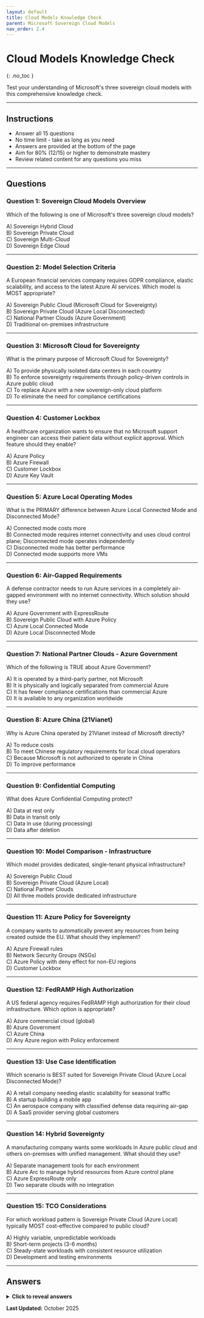 ```yaml
---
layout: default
title: Cloud Models Knowledge Check
parent: Microsoft Sovereign Cloud Models
nav_order: 2.4
---
```


# Cloud Models Knowledge Check
{: .no_toc }

Test your understanding of Microsoft's three sovereign cloud models with this comprehensive knowledge check.

---

## Instructions

- Answer all 15 questions
- No time limit - take as long as you need
- Answers are provided at the bottom of the page
- Aim for 80% (12/15) or higher to demonstrate mastery
- Review related content for any questions you miss

---

## Questions

### Question 1: Sovereign Cloud Models Overview

Which of the following is one of Microsoft's three sovereign cloud models?

A) Sovereign Hybrid Cloud  
B) Sovereign Private Cloud  
C) Sovereign Multi-Cloud  
D) Sovereign Edge Cloud

---

### Question 2: Model Selection Criteria

A European financial services company requires GDPR compliance, elastic scalability, and access to the latest Azure AI services. Which model is MOST appropriate?

A) Sovereign Public Cloud (Microsoft Cloud for Sovereignty)  
B) Sovereign Private Cloud (Azure Local Disconnected)  
C) National Partner Clouds (Azure Government)  
D) Traditional on-premises infrastructure

---

### Question 3: Microsoft Cloud for Sovereignty

What is the primary purpose of Microsoft Cloud for Sovereignty?

A) To provide physically isolated data centers in each country  
B) To enforce sovereignty requirements through policy-driven controls in Azure public cloud  
C) To replace Azure with a new sovereign-only cloud platform  
D) To eliminate the need for compliance certifications

---

### Question 4: Customer Lockbox

A healthcare organization wants to ensure that no Microsoft support engineer can access their patient data without explicit approval. Which feature should they enable?

A) Azure Policy  
B) Azure Firewall  
C) Customer Lockbox  
D) Azure Key Vault

---

### Question 5: Azure Local Operating Modes

What is the PRIMARY difference between Azure Local Connected Mode and Disconnected Mode?

A) Connected mode costs more  
B) Connected mode requires internet connectivity and uses cloud control plane; Disconnected mode operates independently  
C) Disconnected mode has better performance  
D) Connected mode supports more VMs

---

### Question 6: Air-Gapped Requirements

A defense contractor needs to run Azure services in a completely air-gapped environment with no internet connectivity. Which solution should they use?

A) Azure Government with ExpressRoute  
B) Sovereign Public Cloud with Azure Policy  
C) Azure Local Connected Mode  
D) Azure Local Disconnected Mode

---

### Question 7: National Partner Clouds - Azure Government

Which of the following is TRUE about Azure Government?

A) It is operated by a third-party partner, not Microsoft  
B) It is physically and logically separated from commercial Azure  
C) It has fewer compliance certifications than commercial Azure  
D) It is available to any organization worldwide

---

### Question 8: Azure China (21Vianet)

Why is Azure China operated by 21Vianet instead of Microsoft directly?

A) To reduce costs  
B) To meet Chinese regulatory requirements for local cloud operators  
C) Because Microsoft is not authorized to operate in China  
D) To improve performance

---

### Question 9: Confidential Computing

What does Azure Confidential Computing protect?

A) Data at rest only  
B) Data in transit only  
C) Data in use (during processing)  
D) Data after deletion

---

### Question 10: Model Comparison - Infrastructure

Which model provides dedicated, single-tenant physical infrastructure?

A) Sovereign Public Cloud  
B) Sovereign Private Cloud (Azure Local)  
C) National Partner Clouds  
D) All three models provide dedicated infrastructure

---

### Question 11: Azure Policy for Sovereignty

A company wants to automatically prevent any resources from being created outside the EU. What should they implement?

A) Azure Firewall rules  
B) Network Security Groups (NSGs)  
C) Azure Policy with deny effect for non-EU regions  
D) Customer Lockbox

---

### Question 12: FedRAMP High Authorization

A US federal agency requires FedRAMP High authorization for their cloud infrastructure. Which option is appropriate?

A) Azure commercial cloud (global)  
B) Azure Government  
C) Azure China  
D) Any Azure region with Policy enforcement

---

### Question 13: Use Case Identification

Which scenario is BEST suited for Sovereign Private Cloud (Azure Local Disconnected Mode)?

A) A retail company needing elastic scalability for seasonal traffic  
B) A startup building a mobile app  
C) An aerospace company with classified defense data requiring air-gap  
D) A SaaS provider serving global customers

---

### Question 14: Hybrid Sovereignty

A manufacturing company wants some workloads in Azure public cloud and others on-premises with unified management. What should they use?

A) Separate management tools for each environment  
B) Azure Arc to manage hybrid resources from Azure control plane  
C) Azure ExpressRoute only  
D) Two separate clouds with no integration

---

### Question 15: TCO Considerations

For which workload pattern is Sovereign Private Cloud (Azure Local) typically MOST cost-effective compared to public cloud?

A) Highly variable, unpredictable workloads  
B) Short-term projects (3-6 months)  
C) Steady-state workloads with consistent resource utilization  
D) Development and testing environments

---

## Answers

<details markdown="1">
<summary><strong>Click to reveal answers</strong></summary>

### Answer 1: B
**Correct:** Sovereign Private Cloud

**Explanation:** Microsoft's three sovereign cloud models are:
1. **Sovereign Public Cloud** - Azure with enhanced sovereignty controls
2. **Sovereign Private Cloud** - Dedicated infrastructure via Azure Local
3. **National Partner Clouds** - Partner-operated clouds (Azure Government, Azure China)

Sovereign Hybrid Cloud, Multi-Cloud, and Edge Cloud are not official Microsoft sovereign cloud model names.

**Review:** [Microsoft Sovereign Cloud Models Overview](sovereign-cloud-models#the-three-sovereign-cloud-models)

---

### Answer 2: A
**Correct:** Sovereign Public Cloud (Microsoft Cloud for Sovereignty)

**Explanation:** For GDPR compliance with needs for elastic scalability and latest Azure services, Sovereign Public Cloud is ideal because:
- ✅ Provides GDPR compliance with EU Data Boundary
- ✅ Offers full portfolio of Azure services (200+) including latest AI/ML
- ✅ Provides elastic scalability with pay-as-you-go pricing
- ✅ Uses policy-driven controls to enforce sovereignty requirements

Sovereign Private Cloud (Azure Local Disconnected) would be overkill and lack elasticity. Azure Government is for US government customers, not European financial services.

**Review:** [Sovereign Public Cloud Use Cases](sovereign-public-cloud#use-cases-and-customer-scenarios)

---

### Answer 3: B
**Correct:** To enforce sovereignty requirements through policy-driven controls in Azure public cloud

**Explanation:** Microsoft Cloud for Sovereignty is NOT a separate cloud platform. It's a set of capabilities, policies, and configurations that run on top of Azure public cloud to enforce sovereignty requirements automatically through Azure Policy and other controls. This allows customers to get all Azure benefits while meeting sovereignty needs.

**Review:** [Microsoft Cloud for Sovereignty](sovereign-public-cloud#microsoft-cloud-for-sovereignty)

---

### Answer 4: C
**Correct:** Customer Lockbox

**Explanation:** Customer Lockbox requires customer approval before Microsoft support engineers can access customer data. This provides:
- Customer control over support access
- Audit trail of all access requests
- Time-limited access with automatic expiration
- No access granted without explicit customer approval

Azure Policy enforces compliance, Azure Firewall controls network traffic, and Azure Key Vault stores encryption keys - none provide support access approval.

**Review:** [Customer Lockbox](sovereign-public-cloud#2-customer-lockbox)

---

### Answer 5: B
**Correct:** Connected mode requires internet connectivity and uses cloud control plane; Disconnected mode operates independently

**Explanation:** 
- **Connected Mode:** Requires ongoing internet connectivity to Azure, uses Azure portal for management, provides hybrid services
- **Disconnected Mode:** No internet required, uses local control plane (Windows Admin Center), operates independently

The key difference is the dependency on Azure connectivity and where the control plane resides (cloud vs. local).

**Review:** [Operating Modes Comparison](sovereign-private-cloud#operating-modes-connected-vs-disconnected)

---

### Answer 6: D
**Correct:** Azure Local Disconnected Mode

**Explanation:** For completely air-gapped environments (no internet connectivity), Azure Local Disconnected Mode is the only option that:
- ✅ Operates without any internet connectivity
- ✅ Uses local control plane (no cloud dependencies)
- ✅ Provides Azure-consistent services on-premises
- ✅ Supports completely isolated operations

Azure Government still requires internet connectivity. Connected Mode by definition needs connectivity. Sovereign Public Cloud requires cloud connection.

**Review:** [Azure Local Disconnected Mode](sovereign-private-cloud#disconnected-mode-air-gapped)

---

### Answer 7: B
**Correct:** It is physically and logically separated from commercial Azure

**Explanation:** Azure Government is:
- ✅ Operated by Microsoft (not a third-party partner)
- ✅ Physically separate data centers from commercial Azure
- ✅ Logically isolated network infrastructure
- ✅ Has MORE compliance certifications than commercial (FedRAMP High, DoD IL6)
- ✅ Available only to US government entities and partners (not worldwide)

**Review:** [Azure Government Overview](national-partner-clouds#1-azure-government-united-states)

---

### Answer 8: B
**Correct:** To meet Chinese regulatory requirements for local cloud operators

**Explanation:** China's Cybersecurity Law requires that cloud services in China be operated by Chinese companies with local data storage. 21Vianet is a licensed Chinese telecommunications provider that operates Azure China to comply with these regulations. Microsoft provides the technology and support to 21Vianet, but 21Vianet handles operations, billing, and customer support.

**Review:** [Azure China (21Vianet)](national-partner-clouds#2-azure-china-21vianet-operated)

---

### Answer 9: C
**Correct:** Data in use (during processing)

**Explanation:** Azure Confidential Computing protects data **while it's being processed** using hardware-based Trusted Execution Environments (TEEs). This completes the encryption story:
- **Data at Rest:** Azure Storage Encryption, Azure Disk Encryption
- **Data in Transit:** TLS/SSL encryption
- **Data in Use:** Confidential Computing (Intel SGX, AMD SEV-SNP)

This protects against cloud provider access, privileged admins, and hardware attacks.

**Review:** [Confidential Computing](sovereign-public-cloud#4-confidential-computing)

---

### Answer 10: B
**Correct:** Sovereign Private Cloud (Azure Local)

**Explanation:** Infrastructure types by model:
- **Sovereign Public Cloud:** Shared infrastructure with logical isolation
- **Sovereign Private Cloud (Azure Local):** Dedicated, single-tenant physical infrastructure
- **National Partner Clouds:** Shared infrastructure (partner-operated)

Only Sovereign Private Cloud provides dedicated physical hardware exclusively for one customer.

**Review:** [Model Comparison Matrix](sovereign-cloud-models#model-comparison-matrix)

---

### Answer 11: C
**Correct:** Azure Policy with deny effect for non-EU regions

**Explanation:** Azure Policy with a "deny" effect is the correct approach to prevent resource creation outside allowed regions. The policy evaluates resource creation requests and denies any that don't match the specified EU regions.

Example policy:
```json
{
  "if": {
    "not": {
      "field": "location",
      "in": ["westeurope", "northeurope", "francecentral"]
    }
  },
  "then": {
    "effect": "deny"
  }
}
```

Azure Firewall controls network traffic, NSGs control subnet traffic, and Customer Lockbox controls support access - none prevent resource creation in specific regions.

**Review:** [Azure Policy for Compliance](sovereign-public-cloud#3-azure-policy-for-compliance-automation)

---

### Answer 12: B
**Correct:** Azure Government

**Explanation:** Azure Government is specifically designed for US government workloads and is the only Microsoft cloud with:
- FedRAMP High authorization
- DoD Impact Level 5 and 6 authorization
- Physical and logical separation from commercial cloud
- US persons-only support

Azure commercial cloud (global) has FedRAMP Moderate only. Azure China is for Chinese operations. Policy enforcement alone doesn't provide FedRAMP authorization.

**Review:** [Azure Government Compliance](national-partner-clouds#1-azure-government-united-states)

---

### Answer 13: C
**Correct:** An aerospace company with classified defense data requiring air-gap

**Explanation:** Azure Local Disconnected Mode is specifically designed for:
- Air-gapped environments (no internet)
- Classified or highly sensitive data
- Defense and intelligence scenarios
- Complete operational independence

Scenario analysis:
- Retail with elastic needs: Sovereign Public Cloud (elasticity needed)
- Startup mobile app: Sovereign Public Cloud or commercial cloud (need scalability)
- Aerospace with classified data: Sovereign Private Cloud Disconnected (air-gap required)
- SaaS provider: Sovereign Public Cloud (global reach and scalability)

**Review:** [Use Cases - Defense Contractor](sovereign-private-cloud#scenario-1-defense-contractor---classified-workloads)

---

### Answer 14: B
**Correct:** Azure Arc to manage hybrid resources from Azure control plane

**Explanation:** Azure Arc provides unified management for hybrid and multi-cloud environments by:
- Projecting on-premises and multi-cloud resources into Azure Resource Manager
- Enabling Azure management tools (portal, CLI, ARM templates) for all resources
- Applying Azure Policy across hybrid resources
- Providing unified monitoring via Azure Monitor

This provides a single control plane for managing resources across cloud and on-premises, which is essential for hybrid sovereignty scenarios.

**Review:** [Hybrid Architecture Scenarios](sovereign-private-cloud#scenario-3-healthcare---rural-hospital-network)

---

### Answer 15: C
**Correct:** Steady-state workloads with consistent resource utilization

**Explanation:** Azure Local (Sovereign Private Cloud) TCO considerations:

**When cost-effective:**
- ✅ Steady-state workloads (consistent utilization amortizes CapEx)
- ✅ Long-term deployment (3-5 years to recover hardware investment)
- ✅ Data gravity (large datasets, high I/O, expensive to move)
- ✅ Latency requirements (can't tolerate cloud latency)

**When NOT cost-effective:**
- ❌ Variable/unpredictable workloads (cloud elasticity more economical)
- ❌ Short-term projects (can't amortize CapEx over short period)
- ❌ Dev/test environments (cloud pay-as-you-go better)

**Review:** [Total Cost of Ownership](sovereign-private-cloud#total-cost-of-ownership-tco)

---

## Scoring Guide

- **13-15 correct (87-100%):** Excellent! You have mastered sovereign cloud models.
- **12 correct (80%):** Good job! You meet the mastery threshold.
- **10-11 correct (67-73%):** Review the topics you missed and retake the quiz.
- **Below 10 correct (<67%):** Review all three sovereign cloud model pages before retaking.

---

## Study Recommendations Based on Score

### If you missed questions 1-3 (Overview and Model Selection)
**Review:** [Microsoft Sovereign Cloud Models Overview](sovereign-cloud-models)
- Focus on the three model definitions
- Study the decision framework
- Review customer scenarios

### If you missed questions 4-9 (Sovereign Public Cloud)
**Review:** [Sovereign Public Cloud](sovereign-public-cloud)
- Focus on Microsoft Cloud for Sovereignty
- Study Customer Lockbox, Azure Policy, Confidential Computing
- Review implementation best practices

### If you missed questions 10-13 (Sovereign Private Cloud)
**Review:** [Sovereign Private Cloud](sovereign-private-cloud)
- Focus on Azure Local architecture
- Study Connected vs. Disconnected modes
- Review use cases and TCO analysis

### If you missed questions 12-15 (National Partner Clouds)
**Review:** [National Partner Clouds](national-partner-clouds)
- Focus on Azure Government and Azure China
- Study compliance certifications
- Review onboarding processes

---

## Next Steps

After achieving mastery (80%+):

1. ✅ **Review any missed questions** - Understand why the correct answer is right
2. ✅ **Explore deep dive content** - Read the detailed pages for each model
3. 🎯 **[Proceed to Module 3: Azure Local Overview →](azure-local-overview)**
4. 🎯 **[Return to Level 100 Overview →](README)**

---

## Additional Resources

- **[Microsoft Cloud for Sovereignty](https://learn.microsoft.com/en-us/industry/sovereign-cloud/)** - Official documentation
- **[Azure Local overview](https://learn.microsoft.com/en-us/azure/azure-local/overview)** - Product documentation
- **[Azure Government documentation](https://learn.microsoft.com/en-us/azure/azure-government/)** - Government cloud guide
- **[Azure China documentation](https://learn.microsoft.com/en-us/azure/china/)** - China cloud guide

---

</details>

**Last Updated:** October 2025
